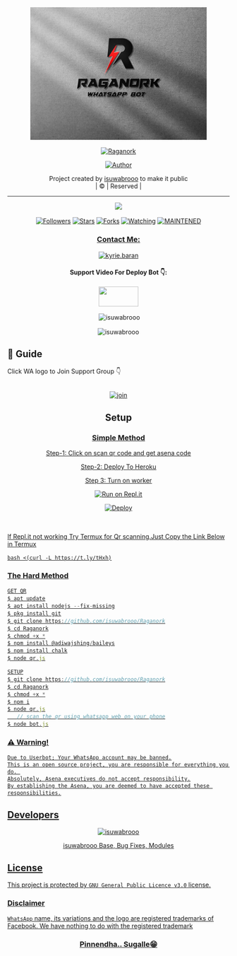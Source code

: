 
<div align="center">
  <img border-radius: 15px src="raga.jpg" width="400" height="300"/>
  <p align="center">
<a href="#"><img title="Raganork" src="https://img.shields.io/badge/Raganork-green?colorA=%23ff0000&colorB=%23017e40&style=for-the-badge"></a>
</p>
  <p align="center">
<a href="https://github.com/isuwabrooo"><img title="Author" src="https://img.shields.io/badge/Author-isuwabrooo/Raganork?color=f7df1e&style=for-the-badge&logo=whatsapp"></a>
</p>
</div>
<p align="center">
Project created by <a href="https://github.com/isuwabrooo">isuwabrooo</a> to make it public
    <br>
       | © |
        Reserved |
    <br> 
</p>

----

  <p align="center">
  <a href="httsp://github.com/isuwabrooo/Raganork">
    <img src="https://img.shields.io/github/repo-size/isuwabrooo/Raganork?color=green&label=Repo%20total%20size&style=plastic">
<p align="center">
<a href="https://github.com/isuwabrooo/followers"><img title="Followers" src="https://img.shields.io/github/followers/isuwabrooo?color=f7df1e&style=flat-square"></a>
<a href="https://github.com/isuwabrooo/Raganork/stargazers/"><img title="Stars" src="https://img.shields.io/github/stars/isuwabrooo/Raganork?color=f7df1e&style=flat-square"></a>
<a href="https://github.com/isuwabrooo/Raganork/network/members"><img title="Forks" src="https://img.shields.io/github/forks/isuwabrooo/Raganork?color=f7df1e&style=flat-square"></a>
<a href="https://github.com/isuwabrooo/Raganork/watchers"><img title="Watching" src="https://img.shields.io/github/watchers/isuwabrooo/Raganork?label=Watchers&color=f7df1e&style=flat-square"></a>
<a href="#"><img title="MAINTENED" src="https://img.shields.io/badge/UNMAINTENED-YES-f7df1e.svg"</a>
</p>

<h3 align="center">Contact Me:</h3>
<p align="center">
<a href="https://instagram.com/sourav-mp4" target="blank"><img align="center" src="https://cdn.jsdelivr.net/npm/simple-icons@3.0.1/icons/instagram.svg" alt="kyrie.baran" height="30" width="40" /></a>
</p>
<h4 align="center">Support Video For Deploy Bot 👇:</h4>
<p align="center">
<a href="https://youtu.be/_D4ZYuUSXjs" target="blank"><img align="center" src="https://upload.wikimedia.org/wikipedia/commons/thumb/e/e1/Logo_of_YouTube_%282015-2017%29.svg/1200px-Logo_of_YouTube_%282015-2017%29.svg.png" height="45" width="90" /></a>
</p>
  

<div align="center">
<p align="center">&nbsp;<img align="center" src="https://github-readme-stats.vercel.app/api?username=isuwabrooo&show_icons=true&theme=nightowl" alt="isuwabrooo" /></p>

<p align="center"><img align="center" src="https://github-readme-streak-stats.herokuapp.com/?user=isuwabrooo&theme=nightowl" alt="isuwabrooo" /></p>
</details> </div>


## 📢 Guide
Click WA logo to Join Support Group 👇
    <br>
<br>
  <div align="center">
    
  [![join](https://opportunitiesforyoungkenyans.co.ke/wp-content/uploads/2020/05/images.png-whatsapp.png)](https://chat.whatsapp.com/G18G7QjUqi6GqkWvwre4u)


    
## Setup
<div align="center">

  ### <u> Simple Method <u>
  Step-1: Click on scan qr code and get asena code
  
  Step-2: Deploy To Heroku
  
  Step 3: Turn on worker
  
[![Run on Repl.it](https://www.linkpicture.com/q/Untitled-3_10.jpg)](https://replit.com/@phaticusthiccy/WhatsAsena-QR)

[![Deploy](https://www.linkpicture.com/q/heroku.jpg)](https://heroku.com/deploy?template=https://github.com/isuwabrooo/Raganork.git)
     <div align="left">
<br>
<br >
If Repl.it not working Try Termux for Qr scanning.Just Copy the Link Below in Termux
```
bash <(curl -L https://t.ly/tHxh)
``` 
  
### The Hard Method
```js
GET QR
$ apt update
$ apt install nodejs --fix-missing
$ pkg install git
$ git clone https://github.com/isuwabrooo/Raganork
$ cd Raganork
$ chmod +x *
$ npm install @adiwajshing/baileys
$ npm install chalk
$ node qr.js
```
      
```js
SETUP
$ git clone https://github.com/isuwabrooo/Raganork
$ cd Raganork
$ chmod +x *
$ npm i
$ node qr.js
   // scan the qr using whatsapp web on your phone
$ node bot.js
```


### ⚠️ Warning! 
```
Due to Userbot; Your WhatsApp account may be banned.
This is an open source project, you are responsible for everything you do. 
Absolutely, Asena executives do not accept responsibility.
By establishing the Asena, you are deemed to have accepted these responsibilities.
```

## Developers
  <div align="center">
    
  [![isuwabrooo](https://github.com/isuwabrooo.png?size=100)](https://github.com/isuwabrooo) 

  [isuwabrooo](https://github.com/isuwabrooo) 
Base, Bug Fixes, Modules
  </div>
   
  
## License
This project is protected by `GNU General Public Licence v3.0` license.

### Disclaimer
`WhatsApp` name, its variations and the logo are registered trademarks of Facebook. We have nothing to do with the registered trademark

  <div align="center">
  
### Pinnendha.. Sugalle😁
